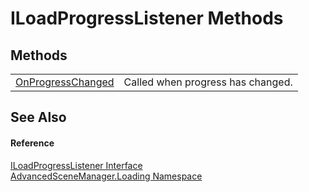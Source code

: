 # ILoadProgressListener Methods




## Methods
<table>
<tr>
<td><a href="M_AdvancedSceneManager_Loading_ILoadProgressListener_OnProgressChanged">OnProgressChanged</a></td>
<td>Called when progress has changed.</td></tr>
</table>

## See Also


#### Reference
<a href="T_AdvancedSceneManager_Loading_ILoadProgressListener">ILoadProgressListener Interface</a>  
<a href="N_AdvancedSceneManager_Loading">AdvancedSceneManager.Loading Namespace</a>  
